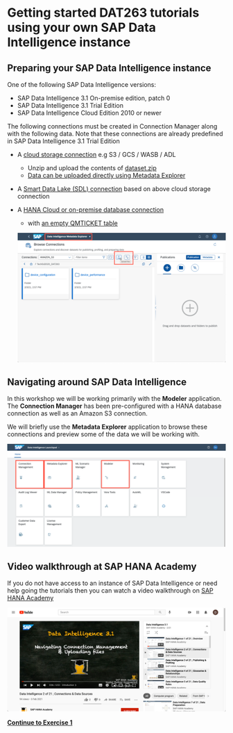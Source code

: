 # Getting started DAT263 tutorials using your own SAP Data Intelligence instance

## Preparing your SAP Data Intelligence instance

One of the following SAP Data Intelligence versions:
* SAP Data Intelligence 3.1 On-premise edition, patch 0
* SAP Data Intelligence 3.1 Trial Edition
* SAP Data Intelligence Cloud Edition 2010 or newer

The following connections must be created in Connection Manager along with the following data. Note that these connections are already predefined in SAP Data Intelligence 3.1 Trial Edition
* A [cloud storage connection](https://help.sap.com/viewer/ca509b7635484070a655738be408da63/Cloud/en-US/eebfc9204af7440d87db7c876ea39a01.html) e.g S3 / GCS / WASB / ADL
  * Unzip and upload the contents of [dataset.zip](../../datasets/dataset.zip)
  * [Data can be uploaded directly using Metadata Explorer](https://help.sap.com/viewer/305fdeeaf7e84ff38cfeff576184472c/Cloud/en-US/59fe1b5c9c4d45b2b72115ef10cfe1c4.html)
* A [Smart Data Lake (SDL) connection](https://help.sap.com/viewer/ca509b7635484070a655738be408da63/Cloud/en-US/a6b555f56d8c4641bd1a248231202050.html) based on above cloud storage connection
* A [HANA Cloud or on-premise database connection](https://help.sap.com/viewer/ca509b7635484070a655738be408da63/Cloud/en-US/b8c286842b6c40be97a8aef108202348.html)
  * with [an empty QMTICKET table](../../datasets/QMTICKET.sql)

  ![](./images/upload.png)


## Navigating around SAP Data Intelligence

In this workshop we will be working primarily with the **Modeler** application. The **Connection Manager** has been pre-configured with a HANA database connection as well as an Amazon S3 connection.

We will briefly use the **Metadata Explorer** application to browse these connections and preview some of the data we will be working with.

  ![](./images/launchpad.png)

## Video walkthrough at SAP HANA Academy

If you do not have access to an instance of SAP Data Intelligence or need help going the tutorials then you can watch a video walkthrough on [SAP HANA Academy](https://www.youtube.com/playlist?list=PLkzo92owKnVyY89xEshp_cSQ0QF8EE927)


  ![](./images/hanacademy.png)



[**Continue to Exercise 1**](../ex1)
